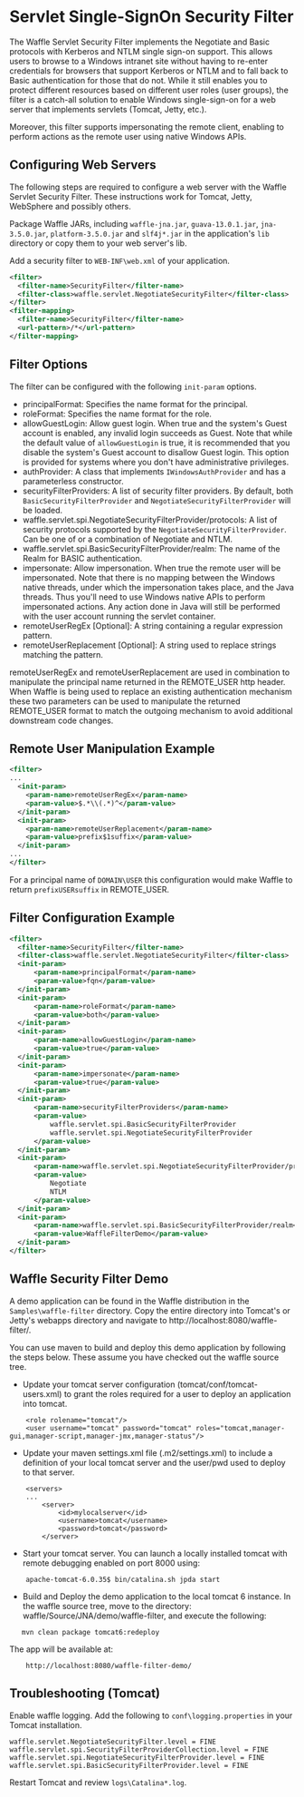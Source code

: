 Servlet Single-SignOn Security Filter
=====================================

The Waffle Servlet Security Filter implements the Negotiate and Basic protocols with Kerberos and NTLM single sign-on support. This allows users to browse to a Windows intranet site without having to re-enter credentials for browsers that support Kerberos or NTLM and to fall back to Basic authentication for those that do not. While it still enables you to protect different resources based on different user roles (user groups), the filter is a catch-all solution to enable Windows single-sign-on for a web server that implements servlets (Tomcat, Jetty, etc.). 

Moreover, this filter supports impersonating the remote client, enabling to perform actions as the remote user using native Windows APIs. 

Configuring Web Servers
-----------------------

The following steps are required to configure a web server with the Waffle Servlet Security Filter. These instructions work for Tomcat, Jetty, WebSphere and possibly others.

Package Waffle JARs, including `waffle-jna.jar`, `guava-13.0.1.jar`, `jna-3.5.0.jar`, `platform-3.5.0.jar` and `slf4j*.jar` in the application's `lib` directory or copy them to your web server's lib. 

Add a security filter to `WEB-INF\web.xml` of your application. 

``` xml
<filter>
  <filter-name>SecurityFilter</filter-name>
  <filter-class>waffle.servlet.NegotiateSecurityFilter</filter-class>
</filter>
<filter-mapping>
  <filter-name>SecurityFilter</filter-name>
  <url-pattern>/*</url-pattern>
</filter-mapping>
```

Filter Options
--------------

The filter can be configured with the following `init-param` options. 

* principalFormat: Specifies the name format for the principal.
* roleFormat: Specifies the name format for the role.
* allowGuestLogin: Allow guest login. When true and the system's Guest account is enabled, any invalid login succeeds as Guest. Note that while the default value of `allowGuestLogin` is true, it is recommended that you disable the system's Guest account to disallow Guest login. This option is provided for systems where you don't have administrative privileges. 
* authProvider: A class that implements `IWindowsAuthProvider` and has a parameterless constructor. 
* securityFilterProviders: A list of security filter providers. By default, both `BasicSecurityFilterProvider` and `NegotiateSecurityFilterProvider` will be loaded. 
* waffle.servlet.spi.NegotiateSecurityFilterProvider/protocols: A list of security protocols supported by the `NegotiateSecurityFilterProvider`. Can be one of or a combination of Negotiate and NTLM. 
* waffle.servlet.spi.BasicSecurityFilterProvider/realm: The name of the Realm for BASIC authentication. 
* impersonate: Allow impersonation. When true the remote user will be impersonated. Note that there is no mapping between the Windows native threads, under which the impersonation takes place, and the Java threads. Thus you'll need to use Windows native APIs to perform impersonated actions. Any action done in Java will still be performed with the user account running the servlet container. 
* remoteUserRegEx [Optional]: A string containing a regular expression pattern.
* remoteUserReplacement [Optional]: A string used to replace strings matching the pattern.

remoteUserRegEx and remoteUserReplacement are used in combination to manipulate the principal name returned in the REMOTE_USER http header.  When Waffle is being used to replace an existing authentication mechanism these two parameters can be used to manipulate the returned REMOTE_USER format to match the outgoing mechanism to avoid additional downstream code changes.

Remote User Manipulation Example
--------------------------------
``` xml
<filter>
...
  <init-param>
    <param-name>remoteUserRegEx</param-name>
    <param-value>$.*\\(.*)^</param-value>
  </init-param>
  <init-param>
    <param-name>remoteUserReplacement</param-name>
    <param-value>prefix$1suffix</param-value>
  </init-param>
...
</filter>
```
For a principal name of `DOMAIN\USER` this configuration would make Waffle to return `prefixUSERsuffix` in REMOTE_USER.

Filter Configuration Example
----------------------------

``` xml
<filter>
  <filter-name>SecurityFilter</filter-name>
  <filter-class>waffle.servlet.NegotiateSecurityFilter</filter-class>   
  <init-param>
      <param-name>principalFormat</param-name>
      <param-value>fqn</param-value>
  </init-param>
  <init-param>
      <param-name>roleFormat</param-name>
      <param-value>both</param-value>
  </init-param>
  <init-param>
      <param-name>allowGuestLogin</param-name>
      <param-value>true</param-value>
  </init-param>
  <init-param>
      <param-name>impersonate</param-name>
      <param-value>true</param-value>
  </init-param>
  <init-param>
      <param-name>securityFilterProviders</param-name>
      <param-value>
          waffle.servlet.spi.BasicSecurityFilterProvider
          waffle.servlet.spi.NegotiateSecurityFilterProvider
      </param-value>
  </init-param>
  <init-param>
      <param-name>waffle.servlet.spi.NegotiateSecurityFilterProvider/protocols</param-name>
      <param-value>
          Negotiate
          NTLM
      </param-value>
  </init-param>
  <init-param>    
      <param-name>waffle.servlet.spi.BasicSecurityFilterProvider/realm</param-name>
      <param-value>WaffleFilterDemo</param-value>
  </init-param>
</filter>
```

Waffle Security Filter Demo
---------------------------

A demo application can be found in the Waffle distribution in the `Samples\waffle-filter` directory. Copy the entire directory into Tomcat's or Jetty's webapps directory and navigate to http://localhost:8080/waffle-filter/.

You can use maven to build and deploy this demo application by following the steps below. These assume you have checked out the waffle source tree.

* Update your tomcat server configuration (tomcat/conf/tomcat-users.xml) to grant the roles required for a user to deploy an application into tomcat.

```
    <role rolename="tomcat"/>
    <user username="tomcat" password="tomcat" roles="tomcat,manager-gui,manager-script,manager-jmx,manager-status"/>
```

* Update your maven settings.xml file (.m2/settings.xml) to include a definition of your local tomcat server and the user/pwd used to deploy to that server.

```
    <servers>
    ...
        <server>
            <id>mylocalserver</id>
            <username>tomcat</username>
            <password>tomcat</password>
        </server>
```

* Start your tomcat server. You can launch a locally installed tomcat with remote debugging enabled on port 8000 using:

```
    apache-tomcat-6.0.35$ bin/catalina.sh jpda start
```

* Build and Deploy the demo application to the local tomcat 6 instance. In the waffle source tree, move to the directory: waffle/Source/JNA/demo/waffle-filter, and execute the following:

```
   mvn clean package tomcat6:redeploy
```

   The app will be available at:

        http://localhost:8080/waffle-filter-demo/


Troubleshooting (Tomcat)
------------------------

Enable waffle logging. Add the following to `conf\logging.properties` in your Tomcat installation. 

``` 
waffle.servlet.NegotiateSecurityFilter.level = FINE
waffle.servlet.spi.SecurityFilterProviderCollection.level = FINE
waffle.servlet.spi.NegotiateSecurityFilterProvider.level = FINE
waffle.servlet.spi.BasicSecurityFilterProvider.level = FINE
```

Restart Tomcat and review `logs\Catalina*.log`. 

